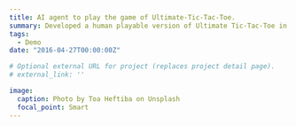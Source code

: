 ```yaml
---
title: AI agent to play the game of Ultimate-Tic-Tac-Toe.
summary: Developed a human playable version of Ultimate Tic-Tac-Toe in Python.
tags:
  - Demo
date: "2016-04-27T00:00:00Z"

# Optional external URL for project (replaces project detail page).
# external_link: ''

image:
  caption: Photo by Toa Heftiba on Unsplash
  focal_point: Smart
---
```


